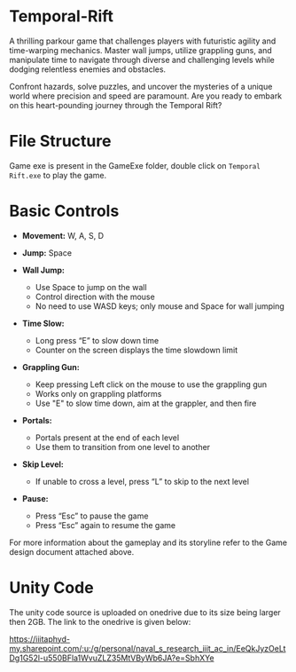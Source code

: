 # Temporal-Rift
A thrilling parkour game that challenges players with futuristic agility and time-warping mechanics. Master wall jumps, utilize grappling guns, and manipulate time to navigate through diverse and challenging levels while dodging relentless enemies and obstacles.

Confront hazards, solve puzzles, and uncover the mysteries of a unique world where precision and speed are paramount. Are you ready to embark on this heart-pounding journey through the Temporal Rift?


# File Structure

Game exe is present in the GameExe folder, double click on `Temporal Rift.exe` to play the game. 

# Basic Controls

- **Movement:** W, A, S, D
- **Jump:** Space
- **Wall Jump:**
  - Use Space to jump on the wall
  - Control direction with the mouse
  - No need to use WASD keys; only mouse and Space for wall jumping

- **Time Slow:**
  - Long press “E” to slow down time
  - Counter on the screen displays the time slowdown limit

- **Grappling Gun:**
  - Keep pressing Left click on the mouse to use the grappling gun
  - Works only on grappling platforms
  - Use "E" to slow time down, aim at the grappler, and then fire

- **Portals:**
  - Portals present at the end of each level
  - Use them to transition from one level to another

- **Skip Level:**
  - If unable to cross a level, press “L” to skip to the next level
 
- **Pause:**
  - Press “Esc” to pause the game
  - Press “Esc” again to resume the game

For more information about the gameplay and its storyline refer to the Game design document attached above.

# Unity Code

The unity code source is uploaded on onedrive due to its size being larger then 2GB. The link to the onedrive is given below:

https://iiitaphyd-my.sharepoint.com/:u:/g/personal/naval_s_research_iiit_ac_in/EeQkJyzOeLtDg1G52l-u550BFla1WvuZLZ35MtVByWb6JA?e=SbhXYe